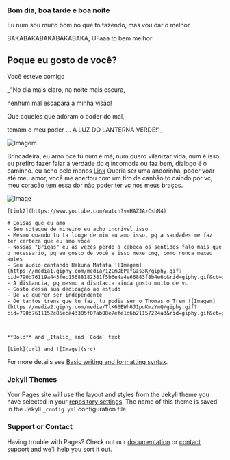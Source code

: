 ### Bom dia, boa tarde e boa noite

Eu num sou muito bom no que to fazendo, mas vou dar o melhor

BAKABAKABAKABAKABAKA, UFaaa to bem melhor

## Poque eu gosto de você?
Você esteve comigo 

_"No dia mais claro, na noite mais escura,

nenhum mal escapará a minha visão!

Que aqueles que adoram o poder do mal,

temam o meu poder ... A LUZ DO LANTERNA VERDE!"_

![Imagem](https://terraverso.com.br/wp-content/uploads/2017/09/laira.gif)

Brincadeira, eu amo oce tu num é má, num quero vilanizar vida, num é isso eu prefiro fazer falar a verdade do q incomoda ou faz bem, dialogo é o caminho. eu acho pelo menos
[Link](https://www.youtube.com/watch?v=7M8m4LyFSkE)
Queria ser uma andorinha, poder voar até meu amor, você me acertou com um tiro de canhão to caindo por vc, meu coração tem essa dor não poder ter vc nos meus braços.

![Image](https://i.pinimg.com/originals/16/a6/71/16a671b589655574ba77e0c2788a0a9e.gif)
```Tomando notas
[Link2](https://www.youtube.com/watch?v=HAZJAzCshN4)

# Coisas que eu amo
- Seu sotaque de mineiro eu acho incrivel isso
- Mesmo quando tu ta longe de mim eu amo isso, pq a saudades me faz ter certeza que eu amo você
- Nossas "Brigas" eu as vezes perdo a cabeça os sentidos falo mais que o necessario, pq eu gosto de você e isso mexe cmg, como nunca mexeu antes
- Seu audio cantando Hakuna Matata ![Imagem](https://media1.giphy.com/media/12CmDbPafGzs3K/giphy.gif?cid=790b76119a443fec15688182381f5b6e4a4e66883f8b4e6c&rid=giphy.gif&ct=g)
- A distancia, pq mesmo a disntacia ainda gosto muito de vc
- Gosto dessa sua dedicação ao estudo
- De vc querer ser independente
- De tantos trens que tu faz, tu podia ser o Thomas o Trem ![Imagem](https://media2.giphy.com/media/TlK63EWh6J1puKmzYmQ/giphy.gif?cid=790b7611152c85eca43305f07ab08e7efe1d6b21157224a3&rid=giphy.gif&ct=g)



**Bold** and _Italic_ and `Code` text

[Link](url) and ![Image](src)
```

For more details see [Basic writing and formatting syntax](https://docs.github.com/en/github/writing-on-github/getting-started-with-writing-and-formatting-on-github/basic-writing-and-formatting-syntax).

### Jekyll Themes

Your Pages site will use the layout and styles from the Jekyll theme you have selected in your [repository settings](https://github.com/WhiteWalk2/teemobaka/settings/pages). The name of this theme is saved in the Jekyll `_config.yml` configuration file.

### Support or Contact

Having trouble with Pages? Check out our [documentation](https://docs.github.com/categories/github-pages-basics/) or [contact support](https://support.github.com/contact) and we’ll help you sort it out.
